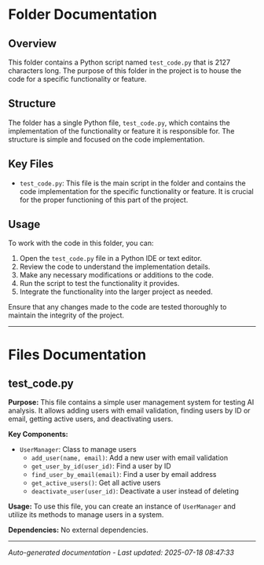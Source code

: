 # Folder Documentation

## Overview
This folder contains a Python script named `test_code.py` that is 2127 characters long. The purpose of this folder in the project is to house the code for a specific functionality or feature.

## Structure
The folder has a single Python file, `test_code.py`, which contains the implementation of the functionality or feature it is responsible for. The structure is simple and focused on the code implementation.

## Key Files
- `test_code.py`: This file is the main script in the folder and contains the code implementation for the specific functionality or feature. It is crucial for the proper functioning of this part of the project.

## Usage
To work with the code in this folder, you can:
1. Open the `test_code.py` file in a Python IDE or text editor.
2. Review the code to understand the implementation details.
3. Make any necessary modifications or additions to the code.
4. Run the script to test the functionality it provides.
5. Integrate the functionality into the larger project as needed.

Ensure that any changes made to the code are tested thoroughly to maintain the integrity of the project.

---

# Files Documentation

## test_code.py

**Purpose:** This file contains a simple user management system for testing AI analysis. It allows adding users with email validation, finding users by ID or email, getting active users, and deactivating users.

**Key Components:**
- `UserManager`: Class to manage users
  - `add_user(name, email)`: Add a new user with email validation
  - `get_user_by_id(user_id)`: Find a user by ID
  - `find_user_by_email(email)`: Find a user by email address
  - `get_active_users()`: Get all active users
  - `deactivate_user(user_id)`: Deactivate a user instead of deleting

**Usage:** To use this file, you can create an instance of `UserManager` and utilize its methods to manage users in a system.

**Dependencies:** No external dependencies.

---
*Auto-generated documentation - Last updated: 2025-07-18 08:47:33*
